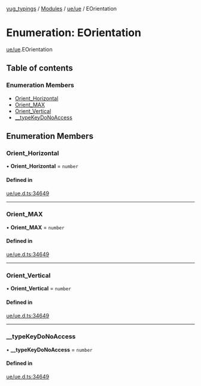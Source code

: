 [yug_typings](../README.md) / [Modules](../modules.md) / [ue/ue](../modules/ue_ue.md) / EOrientation

# Enumeration: EOrientation

[ue/ue](../modules/ue_ue.md).EOrientation

## Table of contents

### Enumeration Members

- [Orient\_Horizontal](ue_ue.EOrientation.md#orient_horizontal)
- [Orient\_MAX](ue_ue.EOrientation.md#orient_max)
- [Orient\_Vertical](ue_ue.EOrientation.md#orient_vertical)
- [\_\_typeKeyDoNoAccess](ue_ue.EOrientation.md#__typekeydonoaccess)

## Enumeration Members

### Orient\_Horizontal

• **Orient\_Horizontal** = `number`

#### Defined in

[ue/ue.d.ts:34649](https://github.com/YugMetaverse/yug_typings/blob/25cad34/ue/ue.d.ts#L34649)

___

### Orient\_MAX

• **Orient\_MAX** = `number`

#### Defined in

[ue/ue.d.ts:34649](https://github.com/YugMetaverse/yug_typings/blob/25cad34/ue/ue.d.ts#L34649)

___

### Orient\_Vertical

• **Orient\_Vertical** = `number`

#### Defined in

[ue/ue.d.ts:34649](https://github.com/YugMetaverse/yug_typings/blob/25cad34/ue/ue.d.ts#L34649)

___

### \_\_typeKeyDoNoAccess

• **\_\_typeKeyDoNoAccess** = `number`

#### Defined in

[ue/ue.d.ts:34649](https://github.com/YugMetaverse/yug_typings/blob/25cad34/ue/ue.d.ts#L34649)
